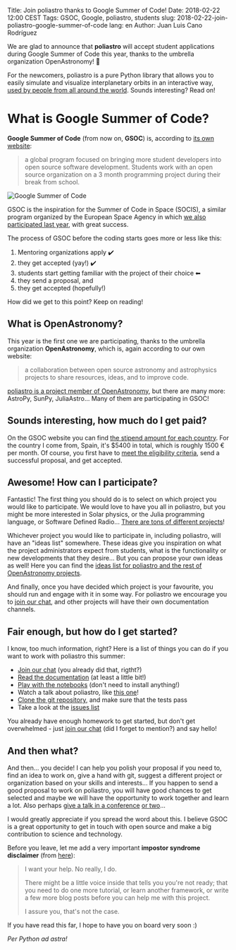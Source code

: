 Title: Join poliastro thanks to Google Summer of Code!
Date: 2018-02-22 12:00 CEST
Tags: GSOC, Google, poliastro, students
slug: 2018-02-22-join-poliastro-google-summer-of-code
lang: en
Author: Juan Luis Cano Rodríguez

We are glad to announce that **poliastro** will accept student applications during Google Summer of Code this year, thanks to the umbrella organization OpenAstronomy! 🚀

For the newcomers, poliastro is a pure Python library that allows you to easily simulate and visualize interplanetary orbits in an interactive way, [used by people from all around the world](http://docs.poliastro.space/en/v0.8.0/index.html#success-stories). Sounds interesting? Read on!

# What is Google Summer of Code?

**Google Summer of Code** (from now on, **GSOC**) is, according to [its own website](https://summerofcode.withgoogle.com/):

> a global program focused on bringing more student developers into open source software development. Students work with an open source organization on a 3 month programming project during their break from school.

![Google Summer of Code](https://upload.wikimedia.org/wikipedia/commons/1/1e/GSoC.png)

GSOC is the inspiration for the Summer of Code in Space (SOCIS), a similar program organized by the European Space Agency in which [we also participated last year](http://blog.poliastro.space/2017/09/15/2017-09-15-poliastro-070-released-ready-pycones/), with great success.

The process of GSOC before the coding starts goes more or less like this:

1. Mentoring organizations apply ✔️
2. they get accepted (yay!) ✔️
3. students start getting familiar with the project of their choice ⬅
4. they send a proposal, and
5. they get accepted (hopefully!)

How did we get to this point? Keep on reading!

## What is OpenAstronomy?

This year is the first one we are participating, thanks to the umbrella organization **OpenAstronomy**, which is, again according to our own website:

> a collaboration between open source astronomy and astrophysics projects to share resources, ideas, and to improve code.

[poliastro is a project member of OpenAstronomy](http://openastronomy.org/members/), but there are many more: AstroPy, SunPy, JuliaAstro... Many of them are participating in GSOC!

## Sounds interesting, how much do I get paid?

On the GSOC website you can find [the stipend amount for each country](https://developers.google.com/open-source/gsoc/help/student-stipends). For the country I come from, Spain, it's $5400 in total, which is roughly 1500 € per month. Of course, you first have to [meet the eligibility criteria](https://developers.google.com/open-source/gsoc/faq#what_are_the_eligibility_requirements_for_participation), send a successful proposal, and get accepted.

## Awesome! How can I participate?

Fantastic! The first thing you should do is to select on which project you would like to participate. We would love to have you all in poliastro, but you might be more interested in Solar physics, or the Julia programming language, or Software Defined Radio... [There are tons of different projects](https://summerofcode.withgoogle.com/organizations/)!

Whichever project you would like to participate in, including poliastro, will have an "ideas list" somewhere. These ideas give you inspiration on what the project administrators expect from students, what is the functionality or new developments that they desire... But you can propose your own ideas as well! Here you can find the [ideas list for poliastro and the rest of OpenAstronomy projects](http://openastronomy.org/gsoc/gsoc2018/#/projects).

And finally, once you have decided which project is your favourite, you should run and engage with it in some way. For poliastro we encourage you to [join our chat](https://riot.im/app/#/room/#poliastro:matrix.org), and other projects will have their own documentation channels.

## Fair enough, but how do I get started?

I know, too much information, right? Here is a list of things you can do if you want to work with poliastro this summer:

* [Join our chat](https://riot.im/app/#/room/#poliastro:matrix.org) (you already did that, rigtht?)
* [Read the documentation](http://docs.poliastro.space/) (at least a little bit!)
* [Play with the notebooks](https://beta.mybinder.org/v2/gh/poliastro/poliastro/master?filepath=index.ipynb) (don't need to install anything!)
* Watch a talk about poliastro, like [this one](https://youtu.be/lpcp849dnLA)!
* [Clone the git repository](https://github.com/poliastro/poliastro/), and make sure that the tests pass
* Take a look at the [issues list](https://github.com/poliastro/poliastro/issues)

You already have enough homework to get started, but don't get overwhelmed - just [join our chat](https://riot.im/app/#/room/#poliastro:matrix.org) (did I forget to mention?) and say hello!

## And then what?

And then... you decide! I can help you polish your proposal if you need to, find an idea to work on, give a hand with git, suggest a different project or organization based on your skills and interests... If you happen to send a good proposal to work on poliastro, you will have good chances to get selected and maybe we will have the opportunity to work together and learn a lot. Also perhaps [give a talk in a conference](http://2018.es.pycon.org/) [or two](https://www.euroscipy.org/)...

I would greatly appreciate if you spread the word about this. I believe GSOC is a great opportunity to get in touch with open source and make a big contribution to science and technology.

Before you leave, let me add a very important **impostor syndrome disclaimer** (from [here](https://github.com/adriennefriend/imposter-syndrome-disclaimer#how-to-contribute)):

> I want your help. No really, I do.
> 
> There might be a little voice inside that tells you you're not ready;
> that you need to do one more tutorial, or learn another framework, or
> write a few more blog posts before you can help me with this project.
> 
> I assure you, that's not the case.

If you have read this far, I hope to have you on board very soon :)

_Per Python ad astra!_
